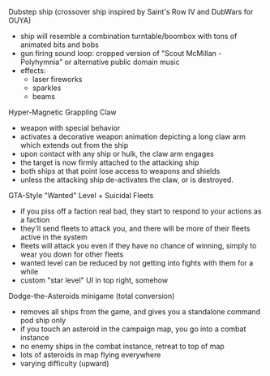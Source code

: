 Dubstep ship (crossover ship inspired by Saint's Row IV and DubWars for OUYA)
  * ship will resemble a combination turntable/boombox with tons of animated bits and bobs
  * gun firing sound loop: cropped version of "Scout McMillan - Polyhymnia" or alternative public domain music
  * effects:
    * laser fireworks
    * sparkles
    * beams

Hyper-Magnetic Grappling Claw
  * weapon with special behavior
  * activates a decorative weapon animation depicting a long claw arm which extends out from the ship
  * upon contact with any ship or hulk, the claw arm engages
  * the target is now firmly attached to the attacking ship
  * both ships at that point lose access to weapons and shields
  * unless the attacking ship de-activates the claw, or is destroyed.

GTA-Style "Wanted" Level + Suicidal Fleets
  * if you piss off a faction real bad, they start to respond to your actions as a faction
  * they'll send fleets to attack you, and there will be more of their fleets active in the system
  * fleets will attack you even if they have no chance of winning, simply to wear you down for other fleets
  * wanted level can be reduced by not getting into fights with them for a while
  * custom "star level" UI in top right, somehow
 
Dodge-the-Asteroids minigame (total conversion)
  * removes all ships from the game, and gives you a standalone command pod ship only
  * if you touch an asteroid in the campaign map, you go into a combat instance
  * no enemy ships in the combat instance, retreat to top of map
  * lots of asteroids in map flying everywhere
  * varying difficulty (upward)
